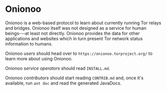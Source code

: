 # Onionoo

Onionoo is a web-based protocol to learn about currently running Tor
relays and bridges.  Onionoo itself was not designed as a service for
human beings---at least not directly.  Onionoo provides the data for other
applications and websites which in turn present Tor network status
information to humans.

Onionoo _users_ should head over to `https://onionoo.torproject.org/` to
learn more about using Onionoo.

Onionoo _service operators_ should read `INSTALL.md`.

Onionoo _contributors_ should start reading `CONTRIB.md` and, once it's
available, run `ant doc` and read the generated JavaDocs.

